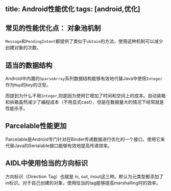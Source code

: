 title: Android性能优化
tags: [android,优化]
---
常见的性能优化点：
对象池机制
---------------
`Message`和`PendingIntent`都提供了类似于`obtain`的方法，使用这种机制可以减少创建对象的次数。

适当的数据结构
-----------------
Android中内置的`SparseArray`系列数据结构能够有效地代替Java中使用`Integer`作为`Map`的key的泛型。   

而提到为什么不用`Integer`,则是因为使用它增加了时间和空间上的成本。自动装箱和拆箱虽然减少了编程成本（不用显式cast），但是在数据量大的情况下经常就是性能杀手。

Parcelable性能更加
-------------
Parcelable是Android专门针对在Binder传递数据进行优化的一个接口，使用它来代替Java的Serialable接口能够有效地提高传递效率。

AIDL中使用恰当的方向标识
-----------------------
方向标识（Direction Tag）也就是 in, out, inout这三种。默认为元类型都添加了in标识。对于自己创建的对象，使用恰当的tag能够提高marshalling时的效率。